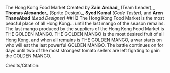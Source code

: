 The Hong Kong Food Market
Created by **Zain Arshad**_ (Team Leader),_ **Thomas Alexander**_ (Sprite Design)_, **Syed Kamal** _(Code Tester)_, and **Aren ThaneAbad** _(Lead Designer)_
##H2 The Hong Kong Food Market is the most peacful place of all Hong Kong... until the last mango of the season remains. The last mango produced by the suppliers of the Hong Kong
Food Market is THE GOLDEN MANGO. THE GOLDEN MANGO is the most desired fruit of all Hong Kong, and when all remains is THE GOLDEN MANGO, a war starts on who will eat the last  powerful GOLDEN MANGO. The battle continues on for days until two of the most strongest tomato sellers are left fighting to gain the GOLDEN MANGO.

Credits/Citation: 
